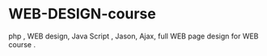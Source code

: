 # WEB-DESIGN-course
php , WEB design, Java Script , Jason, Ajax,  full WEB page design for WEB course .
